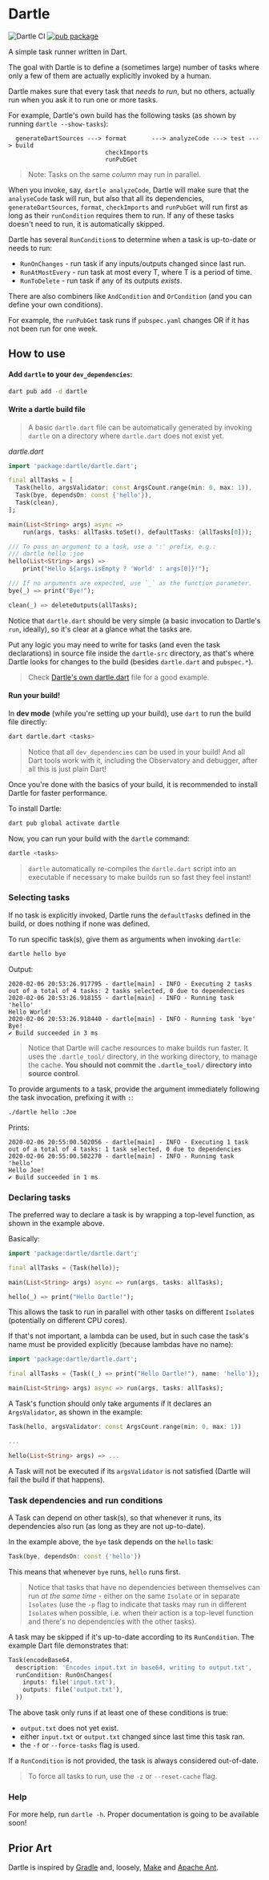 # Dartle

![Dartle CI](https://github.com/renatoathaydes/dartle/workflows/Dartle%20CI/badge.svg)
[![pub package](https://img.shields.io/pub/v/dartle.svg)](https://pub.dev/packages/dartle)

A simple task runner written in Dart.

The goal with Dartle is to define a (sometimes large) number of tasks where only a few of them
are actually explicitly invoked by a human.

Dartle makes sure that every task that _needs to run_, but no others, actually run when you ask it to run
one or more tasks.

For example, Dartle's own build has the following tasks (as shown by running `dartle --show-tasks`):
 
```
  generateDartSources ---> format       ---> analyzeCode ---> test ---> build
                           checkImports                                      
                           runPubGet                                         

```

> Note: Tasks on the same _column_ may run in parallel.

When you invoke, say, `dartle analyzeCode`, Dartle will make sure that the
`analyseCode` task will run, but also that all its dependencies, `generateDartSources`,
`format`, `checkImports` and `runPubGet` will run first as long as their `runCondition`
requires them to run. If any of these tasks doesn't need to run, it is automatically
skipped.

Dartle has several `RunCondition`s to determine when a task is up-to-date or needs to run:

- `RunOnChanges` - run task if any inputs/outputs changed since last run.
- `RunAtMostEvery` - run task at most every T, where T is a period of time.
- `RunToDelete` - run task if any of its outputs _exists_.

There are also combiners like `AndCondition` and `OrCondition` (and you can define your own conditions).

For example, the `runPubGet` task runs if `pubspec.yaml` changes OR if it has not been run for
one week.

## How to use

#### Add `dartle` to your `dev_dependencies`:

```bash
dart pub add -d dartle
```

#### Write a dartle build file

> A basic `dartle.dart` file can be automatically generated by invoking `dartle`
> on a directory where `dartle.dart` does not exist yet.

_dartle.dart_

```dart
import 'package:dartle/dartle.dart';

final allTasks = [
  Task(hello, argsValidator: const ArgsCount.range(min: 0, max: 1)),
  Task(bye, dependsOn: const {'hello'}),
  Task(clean),
];

main(List<String> args) async =>
    run(args, tasks: allTasks.toSet(), defaultTasks: {allTasks[0]});

/// To pass an argument to a task, use a ':' prefix, e.g.:
/// dartle hello :joe
hello(List<String> args) =>
    print("Hello ${args.isEmpty ? 'World' : args[0]}!");

/// If no arguments are expected, use `_` as the function parameter.
bye(_) => print("Bye!");

clean(_) => deleteOutputs(allTasks);
```

Notice that `dartle.dart` should be very simple (a basic invocation to Dartle's `run`, ideally), so it's clear at a
glance what the tasks are.

Put any logic you may need to write for tasks (and even the task declarations) in source file inside the
`dartle-src` directory, as that's where Dartle looks for changes to the build (besides `dartle.dart` and `pubspec.*`).

> Check [Dartle's own dartle.dart](https://github.com/renatoathaydes/dartle/blob/master/dartle.dart) file for a good example.

#### Run your build!

In **dev mode** (while you're setting up your build), use `dart` to run the build file directly:

```bash
dart dartle.dart <tasks>
```

> Notice that all `dev_dependencies` can be used in your build! And all Dart tools work with it, 
> including the Observatory and debugger, after all this is just plain Dart!

Once you're done with the basics of your build, it is recommended to install Dartle for faster
performance.

To install Dartle:

```bash
dart pub global activate dartle
```

Now, you can run your build with the `dartle` command:

```bash
dartle <tasks>
```

> `dartle` automatically re-compiles the `dartle.dart` script into an executable if necessary
> to make builds run so fast they feel instant!

### Selecting tasks

If no task is explicitly invoked, Dartle runs the `defaultTasks` defined in the build, or does nothing if none was defined.

To run specific task(s), give them as arguments when invoking `dartle`:

```bash
dartle hello bye
```

Output:

```
2020-02-06 20:53:26.917795 - dartle[main] - INFO - Executing 2 tasks out of a total of 4 tasks: 2 tasks selected, 0 due to dependencies
2020-02-06 20:53:26.918155 - dartle[main] - INFO - Running task 'hello'
Hello World!
2020-02-06 20:53:26.918440 - dartle[main] - INFO - Running task 'bye'
Bye!
✔ Build succeeded in 3 ms
```

> Notice that Dartle will cache resources to make builds run faster.
> It uses the `.dartle_tool/` directory, in the working directory, to manage the cache.
> **You should not commit the `.dartle_tool/` directory into source control**.

To provide arguments to a task, provide the argument immediately following the task invocation, prefixing it with `:`:

```bash
./dartle hello :Joe
```

Prints:

```
2020-02-06 20:55:00.502056 - dartle[main] - INFO - Executing 1 task out of a total of 4 tasks: 1 task selected, 0 due to dependencies
2020-02-06 20:55:00.502270 - dartle[main] - INFO - Running task 'hello'
Hello Joe!
✔ Build succeeded in 1 ms
```

### Declaring tasks

The preferred way to declare a task is by wrapping a top-level function, as shown in the example above.

Basically:

```dart
import 'package:dartle/dartle.dart';

final allTasks = {Task(hello)};

main(List<String> args) async => run(args, tasks: allTasks);

hello(_) => print("Hello Dartle!");
```

This allows the task to run in parallel with other tasks on different `Isolate`s (potentially on different CPU cores).

If that's not important, a lambda can be used, but in such case the task's name must be provided explicitly (because
lambdas have no name):

```dart
import 'package:dartle/dartle.dart';

final allTasks = {Task((_) => print("Hello Dartle!"), name: 'hello')};

main(List<String> args) async => run(args, tasks: allTasks);
```

A Task's function should only take arguments if it declares an `ArgsValidator`, as shown in the example:

```dart
Task(hello, argsValidator: const ArgsCount.range(min: 0, max: 1))

...

hello(List<String> args) => ...
```

A Task will not be executed if its `argsValidator` is not satisfied (Dartle will fail the build if that happens).

### Task dependencies and run conditions

A Task can depend on other task(s), so that whenever it runs, its dependencies also run
(as long as they are not up-to-date).

In the example above, the `bye` task depends on the `hello` task:

```dart
Task(bye, dependsOn: const {'hello'})
```

This means that whenever `bye` runs, `hello` runs first.

> Notice that tasks that have no dependencies between themselves can run _at the same time_ -
> either on the same `Isolate` or in separate `Isolates` (use the `-p` flag to indicate that tasks may
> run in different `Isolate`s when possible, i.e. when their action is a top-level function and there's no dependencies
> with the other tasks).

A task may be skipped if it's up-to-date according to its `RunCondition`. The example Dart file demonstrates that:

```dart
Task(encodeBase64,
  description: 'Encodes input.txt in base64, writing to output.txt',
  runCondition: RunOnChanges(
    inputs: file('input.txt'),
    outputs: file('output.txt'),
  ))
```

The above task only runs if at least one of these conditions is true:

* `output.txt` does not yet exist.
* either `input.txt` or `output.txt` changed since last time this task ran.
* the `-f` or `--force-tasks` flag is used.

If a `RunCondition` is not provided, the task is always considered out-of-date.

> To force all tasks to run, use the `-z` or `--reset-cache` flag.

### Help

For more help, run `dartle -h`. Proper documentation is going to be available soon! 

## Prior Art

Dartle is inspired by [Gradle](https://gradle.org/) and, loosely,
[Make](https://www.gnu.org/software/make/) and [Apache Ant](https://ant.apache.org/).

